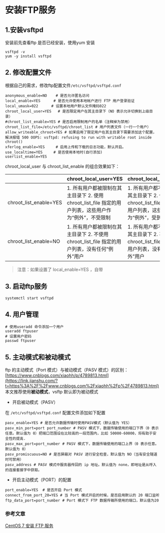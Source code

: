 # 安装FTP服务

## 1.安装vsftpd

安装前先查看ftp 是否已经安装，使用yum 安装

```
vsftpd -v
yum -y install vsftpd
```

## 2. 修改配置文件

根据自己的需求，修改ftp配置文件`/etc/vsftpd/vsftpd.conf`

```nginx
anonymous_enable=NO    # 是否允许匿名访问
local_enable=YES      # 是否允许使用本地帐户进行 FTP 用户登录验证
local_umask=022      # 设置本地用户默认文件掩码022
chroot_local_user=YES   # 是否限定用户在其主目录下（NO 表示允许切换到上级目录）
#chroot_list_enable=YES # 是否启用限制用户的名单（注释掉为禁用）
chroot_list_file=/etc/vsftpd/chroot_list # 用户列表文件（一行一个用户）
allow_writeable_chroot=YES # 如果启用了限定用户在其主目录下需要添加这个配置，解决报错 500 OOPS: vsftpd: refusing to run with writable root inside chroot()
xferlog_enable=YES     # 启用上传和下载的日志功能，默认开启。
use_localtime=YES     # 是否使用本地时(自行添加)
userlist_enable=YES 
```

chroot_local_user 与 chroot_list_enable 的组合效果如下：

|                        | chroot_local_user=YES                                        | chroot_local_user=NO                                         |
| ---------------------- | ------------------------------------------------------------ | ------------------------------------------------------------ |
| chroot_list_enable=YES | 1. 所有用户都被限制在其主目录下 2. 使用 chroot_list_file 指定的用户列表，这些用户作为“例外”，不受限制 | 1. 所有用户都不被限制其主目录下 2. 使用 chroot_list_file 指定的用户列表，这些用户作为“例外”，受到限制 |
| chroot_list_enable=NO  | 1. 所有用户都被限制在其主目录下 2. 不使用 chroot_list_file 指定的用户列表，没有任何“例外”用户 | 1. 所有用户都不被限制其主目录下 2. 不使用 chroot_list_file 指定的用户列表，没有任何“例外”用户 |

> 注意：如果设置了 local_enable=YES ，自带

## 3. 启动ftp服务

```
systemctl start vsftpd
```

## 4. 用户管理

```
# 使用useradd 命令添加一个用户
useradd ftpuser
# 设置用户密码
passwd ftpuser
```

## 5. 主动模式和被动模式

ftp 的主动模式（Port 模式）与被动模式（PASV 模式）的区别：[https://www.cnblogs.com/xiaohh/p/4789813.html](https://link.jianshu.com/?t=https%3A%2F%2Fwww.cnblogs.com%2Fxiaohh%2Fp%2F4789813.html)
本文推荐使用**被动模式**，vsftp 默认即为被动模式

- 开启被动模式（PASV）

在 `/etc/vsftpd/vsftpd.conf` 配置文件添加如下配置

```nginx
pasv_enable=YES # 是否允许数据传输时使用PASV模式（默认值为 YES）
pasv_min_port=port port_number # PASV 模式下，数据传输使用的端口下界（0 表示任意。默认值为 0）把端口范围设在比较高的一段范围内，比如 50000-60000，将有助于安全性的提高.
pasv_max_port=port_number # PASV 模式下，数据传输使用的端口上界（0 表示任意。默认值为 0）
pasv_promiscuous=NO # 是否屏蔽对 PASV 进行安全检查，默认值为 NO（当有安全隧道时可禁用）
pasv_address # PASV 模式中服务器传回的 ip 地址。默认值为 none，即地址是从呼入的连接套接字中获取。
```

- 开启主动模式（PORT）的配置

```nginx
port_enable=YES  # 是否开启 Port 模式
connect_from_port_20=YES # 当 Port 模式开启的时候，是否启用默认的 20 端口监听
ftp_data_port=port_number # Port 模式下 FTP 数据传输所使用的端口，默认值为20
```

### 参考文章

[CentOS 7 安装 FTP 服务](<https://www.jianshu.com/p/05dc6455b513>)

